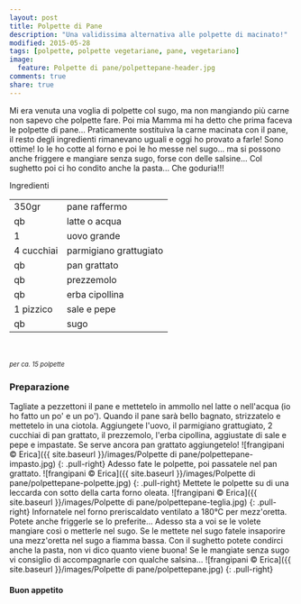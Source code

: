 ```yaml
---
layout: post
title: Polpette di Pane
description: "Una validissima alternativa alle polpette di macinato!"
modified: 2015-05-28
tags: [polpette, polpette vegetariane, pane, vegetariano]
image:
  feature: Polpette di pane/polpettepane-header.jpg
comments: true
share: true
---
```


Mi era venuta una voglia di polpette col sugo, ma non mangiando più carne non sapevo che polpette fare. Poi mia Mamma mi ha detto che prima faceva le polpette di pane... Praticamente sostituiva la carne macinata con il pane, il resto degli ingredienti rimanevano uguali e oggi ho provato a farle! Sono ottime! Io le ho cotte al forno e poi le ho messe nel sugo... ma si possono anche friggere e mangiare senza sugo, forse con delle salsine... Col sughetto poi ci ho condito anche la pasta... Che goduria!!!


<div class="ingredients">
  <div class="ingredients-title">Ingredienti</div>
  <table>
    <tbody>
      <tr>
        <td>350gr</td>
        <td>pane raffermo</td>
      </tr>
      <tr>
        <td>qb</td>
        <td>latte o acqua</td>
      </tr>
      <tr>
        <td>1</td>
        <td>uovo grande</td>
      </tr>
      <tr>
        <td>4 cucchiai</td>
        <td>parmigiano grattugiato</td>
      </tr>
      <tr>
        <td>qb</td>
        <td>pan grattato</td>
      </tr>
      <tr>
        <td>qb</td>
        <td>prezzemolo</td>
      </tr>
      <tr>
        <td>qb</td>
        <td>erba cipollina</td>
      </tr>
      <tr>
        <td>1 pizzico</td>
        <td>sale e pepe</td>
      </tr>
      <tr>
        <td>qb</td>
        <td>sugo</td>
      </tr>
    </tbody>
  </table>
  <br></br>
  <i class="pull-right" style="font-size: 80%;">per ca. 15 polpette</i>
</div>


<h3>
  <font color="grey">
    <i class="icon-cogs"></i>
  </font> Preparazione
</h3>

Tagliate a pezzettoni il pane e mettetelo in ammollo nel latte o nell'acqua (io ho fatto un po' e un po'). Quando il pane sarà bello bagnato, strizzatelo e mettetelo in una ciotola. Aggiungete l'uovo, il parmigiano grattugiato, 2 cucchiai di pan grattato, il prezzemolo, l'erba cipollina, aggiustate di sale e pepe e impastate. Se serve ancora pan grattato aggiungetelo!
![frangipani © Erica]({{ site.baseurl }}/images/Polpette di pane/polpettepane-impasto.jpg)
{: .pull-right}
Adesso fate le polpette, poi passatele nel pan grattato.
![frangipani © Erica]({{ site.baseurl }}/images/Polpette di pane/polpettepane-polpette.jpg)
{: .pull-right}
Mettete le polpette su di una leccarda con sotto della carta forno oleata.
![frangipani © Erica]({{ site.baseurl }}/images/Polpette di pane/polpettepane-teglia.jpg)
{: .pull-right}
Infornatele nel forno preriscaldato ventilato a 180°C per mezz'oretta. Potete anche friggerle se lo preferite... Adesso sta a voi se le volete mangiare così o metterle nel sugo. Se le mettete nel sugo fatele insaporire una mezz'oretta nel sugo a fiamma bassa. Con il sughetto potete condirci anche la pasta, non vi dico quanto viene buona! Se le mangiate senza sugo vi consiglio di accompagnarle con qualche salsina...
![frangipani © Erica]({{ site.baseurl }}/images/Polpette di pane/polpettepane.jpg)
{: .pull-right}

<h4>Buon appetito
  <font color="red">
    <i class="icon-smile"></i>
  </font>
</h4>
